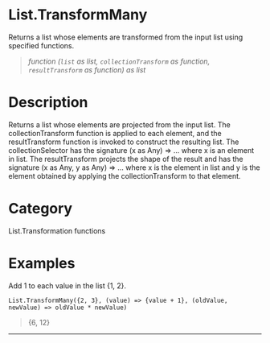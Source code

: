 # List.TransformMany
Returns a list whose elements are transformed from the input list using specified functions.
> _function (<code>list</code> as list, <code>collectionTransform</code> as function, <code>resultTransform</code> as function) as list_

# Description 
Returns a list whose elements are projected from the input list. The collectionTransform function is applied to each element, and the resultTransform function is invoked to construct the resulting list.
    The collectionSelector has the signature (x as Any) => ... where x is an element in list.
    The resultTransform projects the shape of the result and has the signature (x as Any, y as Any) => ... where x is the element in list and y is the element obtained by applying the collectionTransform to that element.
# Category 
List.Transformation functions
# Examples 
Add 1 to each value in the list {1, 2}.
```
List.TransformMany({2, 3}, (value) => {value + 1}, (oldValue, newValue) => oldValue * newValue)
```
> {6, 12}

***
